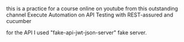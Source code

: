 this is a practice for a course online on youtube from this outstanding channel Execute Automation on API Testing with REST-assured and cucumber

for the API I used "fake-api-jwt-json-server" fake server.

